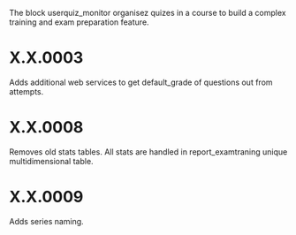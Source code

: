 The block userquiz_monitor organisez quizes in a course to build a complex training
and exam preparation feature.

X.X.0003
========================
Adds additional web services to get default_grade of questions out from attempts.

X.X.0008
========================
Removes old stats tables. All stats are handled in report_examtraning unique multidimensional table.

X.X.0009
========================
Adds series naming.